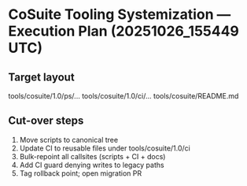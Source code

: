 # CoSuite Tooling Systemization — Execution Plan (20251026_155449 UTC)

## Target layout
tools/cosuite/1.0/ps/...
tools/cosuite/1.0/ci/...
tools/cosuite/README.md

## Cut-over steps
1) Move scripts to canonical tree
2) Update CI to reusable files under tools/cosuite/1.0/ci
3) Bulk-repoint all callsites (scripts + CI + docs)
4) Add CI guard denying writes to legacy paths
5) Tag rollback point; open migration PR

